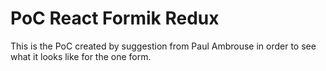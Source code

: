 # PoC React Formik Redux

This is the PoC created by suggestion from Paul Ambrouse in order to see what it looks like for the one form.
